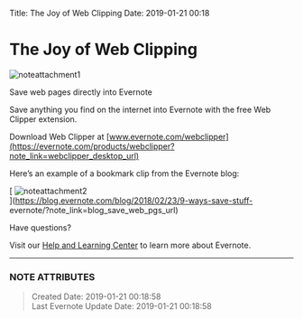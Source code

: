 Title: The Joy of Web Clipping
Date: 2019-01-21 00:18 
# The Joy of Web Clipping

![noteattachment1][11a7bc2ed7ea229df6576921b625c8e0]

Save web pages directly into Evernote

  

Save anything you find on the internet into Evernote with the free Web Clipper
extension.

Download Web Clipper at
[www.evernote.com/webclipper](https://evernote.com/products/webclipper?note_link=webclipper_desktop_url)

  

Here’s an example of a bookmark clip from the Evernote blog:

  

[ ![noteattachment2][1497dc9b85d194badd130fddc7d1ed9f]  
](https://blog.evernote.com/blog/2018/02/23/9-ways-save-stuff-
evernote/?note_link=blog_save_web_pgs_url)

  

  

Have questions?

  

Visit our [Help and Learning
Center](http://help.evernote.com/hc?note_link=hc_url) to learn more about
Evernote.

  

  


---
### NOTE ATTRIBUTES
>Created Date: 2019-01-21 00:18:58  
>Last Evernote Update Date: 2019-01-21 00:18:58  

[11a7bc2ed7ea229df6576921b625c8e0]:
/output/media/The%20Joy%20of%20Web%20Clipping/clipper_sm.png

[1497dc9b85d194badd130fddc7d1ed9f]:
/output/media/The%20Joy%20of%20Web%20Clipping/Clipping.png